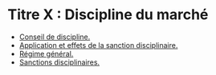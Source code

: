 # Titre X : Discipline du marché

- [Conseil de discipline.](conseil-de-discipline)
- [Application et effets de la sanction disciplinaire.](application-et)
- [Régime général.](regime-general)
- [Sanctions disciplinaires.](sanctions-disciplinaires)
